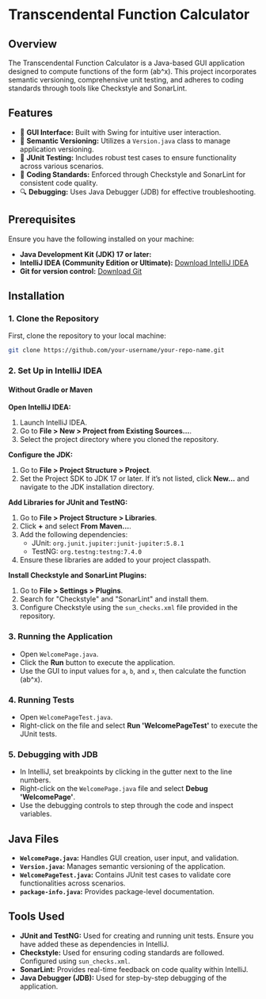 # Transcendental Function Calculator

## Overview
The Transcendental Function Calculator is a Java-based GUI application designed to compute functions of the form \(ab^x\). This project incorporates semantic versioning, comprehensive unit testing, and adheres to coding standards through tools like Checkstyle and SonarLint.

## Features
- 🎨 **GUI Interface:** Built with Swing for intuitive user interaction.
- 🔢 **Semantic Versioning:** Utilizes a `Version.java` class to manage application versioning.
- 🧪 **JUnit Testing:** Includes robust test cases to ensure functionality across various scenarios.
- 📏 **Coding Standards:** Enforced through Checkstyle and SonarLint for consistent code quality.
- 🔍 **Debugging:** Uses Java Debugger (JDB) for effective troubleshooting.

## Prerequisites
Ensure you have the following installed on your machine:
- **Java Development Kit (JDK) 17 or later:**
- **IntelliJ IDEA (Community Edition or Ultimate):** [Download IntelliJ IDEA](https://www.jetbrains.com/idea/download/)
- **Git for version control:** [Download Git](https://git-scm.com/downloads)

## Installation

### 1. Clone the Repository
First, clone the repository to your local machine:

```bash
git clone https://github.com/your-username/your-repo-name.git
```

### 2. Set Up in IntelliJ IDEA

#### Without Gradle or Maven
**Open IntelliJ IDEA:**

1. Launch IntelliJ IDEA.
2. Go to **File > New > Project from Existing Sources...**.
3. Select the project directory where you cloned the repository.

**Configure the JDK:**

1. Go to **File > Project Structure > Project**.
2. Set the Project SDK to JDK 17 or later. If it’s not listed, click **New...** and navigate to the JDK installation directory.

**Add Libraries for JUnit and TestNG:**

1. Go to **File > Project Structure > Libraries**.
2. Click **+** and select **From Maven...**.
3. Add the following dependencies:
   - JUnit: `org.junit.jupiter:junit-jupiter:5.8.1`
   - TestNG: `org.testng:testng:7.4.0`
4. Ensure these libraries are added to your project classpath.

**Install Checkstyle and SonarLint Plugins:**

1. Go to **File > Settings > Plugins**.
2. Search for "Checkstyle" and "SonarLint" and install them.
3. Configure Checkstyle using the `sun_checks.xml` file provided in the repository.

### 3. Running the Application
- Open `WelcomePage.java`.
- Click the **Run** button to execute the application.
- Use the GUI to input values for `a`, `b`, and `x`, then calculate the function \(ab^x\).

### 4. Running Tests
- Open `WelcomePageTest.java`.
- Right-click on the file and select **Run 'WelcomePageTest'** to execute the JUnit tests.

### 5. Debugging with JDB
- In IntelliJ, set breakpoints by clicking in the gutter next to the line numbers.
- Right-click on the `WelcomePage.java` file and select **Debug 'WelcomePage'**.
- Use the debugging controls to step through the code and inspect variables.

## Java Files

- **`WelcomePage.java`:** Handles GUI creation, user input, and validation.
- **`Version.java`:** Manages semantic versioning of the application.
- **`WelcomePageTest.java`:** Contains JUnit test cases to validate core functionalities across scenarios.
- **`package-info.java`:** Provides package-level documentation.

## Tools Used

- **JUnit and TestNG:** Used for creating and running unit tests. Ensure you have added these as dependencies in IntelliJ.
- **Checkstyle:** Used for ensuring coding standards are followed. Configured using `sun_checks.xml`.
- **SonarLint:** Provides real-time feedback on code quality within IntelliJ.
- **Java Debugger (JDB):** Used for step-by-step debugging of the application.
